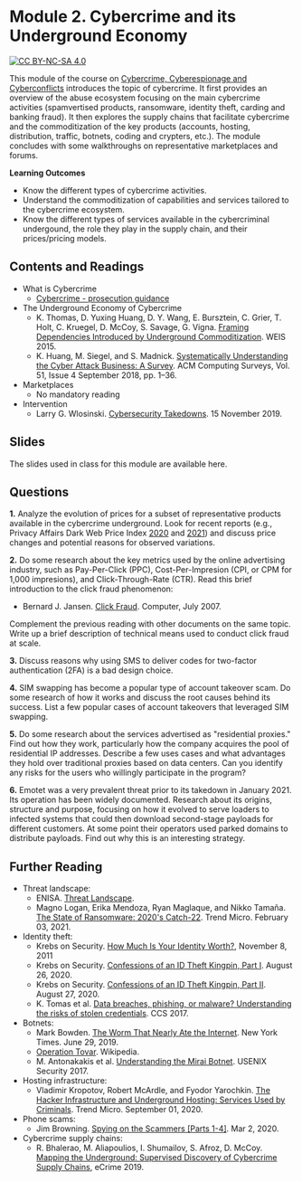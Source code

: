 # Module 2. Cybercrime and its Underground Economy

[![CC BY-NC-SA 4.0][cc-by-nc-sa-shield]][cc-by-nc-sa]

[cc-by-nc-sa]: http://creativecommons.org/licenses/by-nc-sa/4.0/
[cc-by-nc-sa-shield]: https://img.shields.io/badge/License-CC%20BY--NC--SA%204.0-lightgrey.svg


This module of the course on [Cybercrime, Cyberespionage and Cyberconflicts](https://github.com/0xjet/ccc) introduces the topic of cybercrime. It first provides an overview of the abuse ecosystem focusing on the main cybercrime activities (spamvertised products, ransomware, identity theft, carding and banking fraud). It then explores the supply chains that facilitate cybercrime and the commoditization of the key products (accounts, hosting, distribution, traffic, botnets, coding and crypters, etc.). The module concludes with some walkthroughs on representative marketplaces and forums.

**Learning Outcomes**
* Know the different types of cybercrime activities.
* Understand the commoditization of capabilities and services tailored to the cybercrime ecosystem.
* Know the different types of services available in the cybercriminal undergound, the role they play in the supply chain, and their prices/pricing models.

## Contents and Readings

* What is Cybercrime
    * [Cybercrime - prosecution guidance](https://www.cps.gov.uk/legal-guidance/cybercrime-prosecution-guidance)
* The Underground Economy of Cybercrime
    * K. Thomas, D. Yuxing Huang, D. Y. Wang, E. Bursztein, C. Grier, T. Holt, C. Kruegel, D. McCoy, S. Savage, G. Vigna. [Framing Dependencies Introduced by Underground Commoditization](https://research.google/pubs/pub43798/). WEIS 2015.
    * K. Huang, M. Siegel, and S. Madnick. [Systematically Understanding the Cyber Attack Business: A Survey](https://dl.acm.org/doi/10.1145/3199674). ACM Computing Surveys, Vol. 51, Issue 4 September 2018, pp. 1–36.
* Marketplaces
    * No mandatory reading
* Intervention
    * Larry G. Wlosinski. [Cybersecurity Takedowns](https://www.isaca.org/resources/isaca-journal/issues/2019/volume-6/cybersecurity-takedowns). 15 November 2019.


## Slides

The slides used in class for this module are available here.


## Questions

**1.**
Analyze the evolution of prices for a subset of representative products available in the cybercrime underground. Look for recent reports (e.g., Privacy Affairs Dark Web Price Index [2020](https://www.privacyaffairs.com/dark-web-price-index-2020/) and [2021](https://www.privacyaffairs.com/dark-web-price-index-2021/)) and discuss price changes and potential reasons for observed variations.

**2.**
Do some research about the key metrics used by the online advertising industry, such as Pay-Per-Click (PPC), Cost-Per-Impresion (CPI, or CPM for 1,000 impresions), and Click-Through-Rate (CTR). Read this brief introduction to the click fraud phenomenon:

- Bernard J. Jansen. [Click Fraud](https://faculty.ist.psu.edu/jjansen/academic/jansen_click_fraud.pdf). Computer, July 2007.

Complement the previous reading with other documents on the same topic. Write up a brief description of technical means used to conduct click fraud at scale.

**3.**
Discuss reasons why using SMS to deliver codes for two-factor authentication (2FA) is a bad design choice.

**4.**
SIM swapping has become a popular type of account takeover scam. Do some research of how it works and discuss the root causes behind its success. List a few popular cases of account takeovers that leveraged SIM swapping.

**5.**
Do some research about the services advertised as "residential proxies." Find out how they work, particularly how the company acquires the pool of residential IP addresses. Describe a few uses cases and what advantages they hold over traditional proxies based on data centers. Can you identify any risks for the users who willingly participate in the program?

**6.**
Emotet was a very prevalent threat prior to its takedown in January 2021. Its operation has been widely documented. Research about its origins, structure and purpose, focusing on how it evolved to serve loaders to infected systems that could then download second-stage payloads for different customers. At some point their operators used parked domains to distribute payloads. Find out why this is an interesting strategy.


## Further Reading

* Threat landscape:
    * ENISA. [Threat Landscape](https://www.enisa.europa.eu/topics/threat-risk-management/threats-and-trends).
    * Magno Logan, Erika Mendoza, Ryan Maglaque, and Nikko Tamaña. [The State of Ransomware: 2020's Catch-22](https://www.trendmicro.com/vinfo/us/security/news/cybercrime-and-digital-threats/the-state-of-ransomware-2020-s-catch-22). Trend Micro. February 03, 2021.
* Identity theft:
    * Krebs on Security. [How Much Is Your Identity Worth?](https://krebsonsecurity.com/2011/11/how-much-is-your-identity-worth/), November 8, 2011
    * Krebs on Security. [Confessions of an ID Theft Kingpin, Part I](https://krebsonsecurity.com/2020/08/confessions-of-an-id-theft-kingpin-part-i/). August 26, 2020.
    * Krebs on Security. [Confessions of an ID Theft Kingpin, Part II](https://krebsonsecurity.com/2020/08/confessions-of-an-id-theft-kingpin-part-ii/). August 27, 2020.
    * K. Tomas et al. [Data breaches, phishing, or malware? Understanding the risks of stolen credentials](https://research.google/pubs/pub46437/). CCS 2017.
* Botnets:
    * Mark Bowden. [The Worm That Nearly Ate the Internet](https://www.nytimes.com/2019/06/29/opinion/sunday/conficker-worm-ukraine.html). New York Times. June 29, 2019.
    * [Operation Tovar](https://en.wikipedia.org/wiki/Operation_Tovar). Wikipedia.
    * M. Antonakakis et al. [Understanding the Mirai Botnet](https://www.usenix.org/conference/usenixsecurity17/technical-sessions/presentation/antonakakis). USENIX Security 2017.
* Hosting infrastructure:
    * Vladimir Kropotov, Robert McArdle, and Fyodor Yarochkin. [The Hacker Infrastructure and Underground Hosting: Services Used by Criminals](https://documents.trendmicro.com/assets/white_papers/wp-the-hacker-infrastructure-and-underground-hosting-services-used-by-criminals.pdf). Trend Micro. September 01, 2020.
* Phone scams:
    * Jim Browning. [Spying on the Scammers [Parts 1-4]](https://www.youtube.com/watch?v=le71yVPh4uk&list=PLBNmQJqxpaMaxqghShRiOnHUjO00ZCsor). Mar 2, 2020.
* Cybercrime supply chains:
    * R. Bhalerao, M. Aliapoulios, I. Shumailov, S. Afroz, D. McCoy. [Mapping the Underground: Supervised Discovery of Cybercrime Supply Chains](https://damonmccoy.com/papers/ecrime2019.pdf), eCrime 2019.


